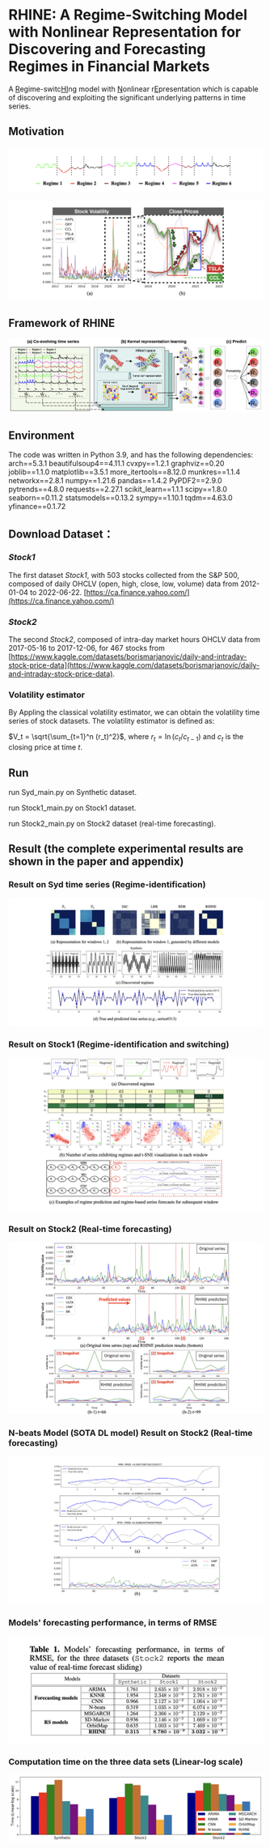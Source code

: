 # RHINE: A Regime-Switching Model with Nonlinear Representation for Discovering and Forecasting Regimes in Financial Markets

A <ins>R</ins>egime-switc<ins>HI</ins>ng model with <ins>N</ins>onlinear r<ins>E</ins>presentation which is capable of discovering and exploiting the significant underlying patterns in time series.

## Motivation
![Image text](https://github.com/Anonymous6688/RHINE/raw/master/images/Regime1.png)

![Image text](https://github.com/Anonymous6688/RHINE/raw/master/images/trends.png)

## Framework of RHINE

![Image text](https://github.com/Anonymous6688/RHINE/raw/master/images/framework.png)

## Environment
The code was written in Python 3.9, and has the following dependencies:
arch==5.3.1
beautifulsoup4==4.11.1
cvxpy==1.2.1
graphviz==0.20
joblib==1.1.0
matplotlib==3.5.1
more_itertools==8.12.0
munkres==1.1.4
networkx==2.8.1
numpy==1.21.6
pandas==1.4.2
PyPDF2==2.9.0
pytrends==4.8.0
requests==2.27.1
scikit_learn==1.1.1
scipy==1.8.0
seaborn==0.11.2
statsmodels==0.13.2
sympy==1.10.1
tqdm==4.63.0
yfinance==0.1.72

## Download Dataset：

### *Stock1*
The first dataset *Stock1*, with 503 stocks collected from the S\&P 500, composed of daily OHCLV (open, high, close, low, volume) data from 2012-01-04 to 2022-06-22. [https://ca.finance.yahoo.com/](https://ca.finance.yahoo.com/)       
### *Stock2*
The second *Stock2*, composed of intra-day market hours OHCLV data from 2017-05-16 to 2017-12-06, for 467 stocks from    [https://www.kaggle.com/datasets/borismarjanovic/daily-and-intraday-stock-price-data](https://www.kaggle.com/datasets/borismarjanovic/daily-and-intraday-stock-price-data).  

 ### Volatility estimator

By Appling the classical volatility estimator, we can obtain the volatility time series of stock datasets. The volatility estimator is defined as: 

$V_t = \sqrt{\sum_{t=1}^n (r_t)^2}$, where $r_t=\ln (c_t/c_{t-1})$ and $c_t$ is the closing price at time $t$.

## Run

run Syd_main.py on Synthetic dataset. 

run Stock1_main.py on Stock1 dataset. 

run Stock2_main.py on Stock2 dataset (real-time forecasting). 

## Result (the complete experimental results are shown in the paper and appendix)
### Result on Syd time series (Regime-identification)
![Image text](https://github.com/Anonymous6688/RHINE/raw/master/images/Syd.png)

### Result on Stock1 (Regime-identification and switching)
![Image text](https://github.com/Anonymous6688/RHINE/raw/master/images/Stock1.png)
### Result on Stock2 (Real-time forecasting)
![Image text](https://github.com/Anonymous6688/RHINE/raw/master/images/Stock2.png)
### N-beats Model (SOTA DL model) Result on Stock2 (Real-time forecasting)
![Image text](https://github.com/Anonymous6688/RHINE/raw/master/images/Nbeats.png)
### Models' forecasting performance, in terms of RMSE
![Image text](https://github.com/Anonymous6688/RHINE/raw/master/images/Table.png)
### Computation time on the three data sets (Linear-log scale)
![Image text](https://github.com/Anonymous6688/RHINE/raw/master/images/Time.png)
